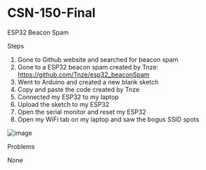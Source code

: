 # CSN-150-Final

ESP32 Beacon Spam

Steps

1. Gone to Github website and searched for beacon spam
2. Gone to a ESP32 beacon spam created by Tnze: https://github.com/Tnze/esp32_beaconSpam
3. Went to Arduino and created a new blank sketch
4. Copy and paste the code created by Tnze
5. Connected my ESP32 to my laptop
6. Upload the sketch to my ESP32
7. Open the serial monitor and reset my ESP32
8. Open my WiFi tab on my laptop and saw the bogus SSID spots
   
![image](https://github.com/Chris1x0/CSN-150-Final/assets/158490626/cf207c19-bd68-4529-b5e4-125199870566)


Problems

None
